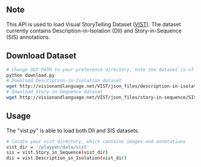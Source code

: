 ## Note
This API is used to load Visual StoryTelling Dataset ([VIST](http://visionandlanguage.net/VIST/index.html)).
The dataset currently contains Description-in-Isolation (DII) and Story-in-Sequence (SIS) annotations.

## Download Dataset
```bash
# Change OUT_PATH to your preference directory, note the dataset is of big size ~300GB.
python download.py
# Download Description-in-Isolation dataset
wget http://visionandlanguage.net/VIST/json_files/description-in-isolation/DII-with-labels.tar.gz
# Download Story-in-Sequence dataset
wget http://visionandlanguage.net/VIST/json_files/story-in-sequence/SIS-with-labels.tar.gz
```

## Usage
The "vist.py" is able to load both DII and SIS datasets.
```bash
# locate your vist_directory, which contains images and annotations
vist_dir = '/playpen/data/vist'
sis = vist.Story_in_Sequence(vist_dir)
dii = vist.Description_in_Isolation(vist_dir)
```





